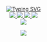 <p align="center">
<a href="https://github.com/optimalgrowyt">
    <img src="https://readme-typing-svg.demolab.com?font=Firacode&size=24&duration=3000&pause=500&color=AE87FF&multiline=true&center=true&vCenter=true&width=265&height=124&lines= Dr+Abdul+Matin+Karimi;Optimal Grow YT ; FullStack Developer" alt="Typing SVG" />
</a>
<br/>

<a href="https://github.com/optimalgrowyt">
    <img src="https://img.shields.io/badge/matinsoleymni-red?style=flat-square">
</a> 
<a href="https://t.me/optimalgrowyt">
    <img src="https://img.shields.io/badge/Channel-blue?style=flat-square&logo=telegram">
</a> 
<a href="https://www.linkedin.com/in/optimalgrowyt">
    <img src="https://img.shields.io/badge/-Linkedin-blue?style=flat-square&logo=linkedin">
</a>
<a href="mailto:abdulmatinkarimi.dr@gmail.com">
    <img src="https://img.shields.io/badge/-Email-red?style=flat-square&logo=gmail&logoColor=white">
</a>
<br/> 

<a href="https://github.com/optimalgrowyt">
    <img src="https://github-stats-alpha.vercel.app/api?username=optimalgrowyt&cc=22272e&tc=37BCF6&ic=AE87FF&bc=AE87FF">
</a>
<br>
</p>

<a href="https://github.com/optimalgrowyt">
    <p align="center">
         <img src="https://skillicons.dev/icons?i=xd,figma,github,vscode,linkedin,postman,git,alpinejs,vue,js,jquery,laravel,linux,md,nuxtjs,php,mysql,html,css,py,sass,tailwind,ts,solidity&perline=8" />
    </p>
   
</a>

